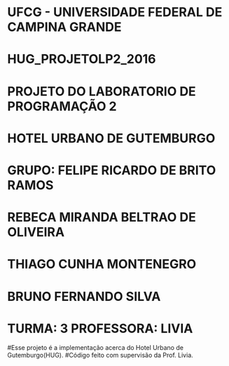 # UFCG - UNIVERSIDADE FEDERAL DE CAMPINA GRANDE
# HUG_PROJETOLP2_2016
# PROJETO DO LABORATORIO DE PROGRAMAÇÃO 2
# HOTEL URBANO DE GUTEMBURGO
# GRUPO: FELIPE RICARDO DE BRITO RAMOS
#        REBECA MIRANDA BELTRAO DE OLIVEIRA	 
# 	 THIAGO CUNHA MONTENEGRO
#	 BRUNO FERNANDO SILVA
# TURMA: 3     PROFESSORA: LIVIA





#Esse projeto é a implementação acerca do Hotel Urbano de Gutemburgo(HUG). 
#Código feito com supervisão da Prof. Livia.



